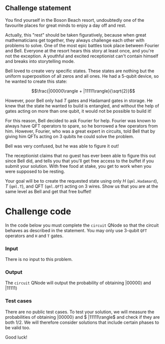 ## Challenge statement

You find yourself in the Boson Beach resort, undoubtedly one of the favourite places for great minds to enjoy a day off and rest. 

Actually, this "rest" should be taken figuratively, because when great mathematicians get together, they always challenge each other with problems to solve. One of the most epic battles took place between Fourier and Bell. Everyone at the resort hears this story at least once, and you're not the exception. A youthful and excited receptionist can't contain himself and breaks into storytelling mode.

Bell loved to create very specific states. These states are nothing but the uniform superposition of all zeros and all ones. He had a 5-qubit device, so he wanted to create this state:

$$\frac{|00000\rangle + |11111\rangle}{\sqrt{2}}$$

However, poor Bell only had $T$ gates and Hadamard gates in storage. He knew that the state he wanted to build is entangled, and without the help of gates acting on more than one qubit, it would not be possible to build it!

For this reason, Bell decided to ask Fourier for help. Fourier was known to always have QFT operators to spare, so he borrowed a few operators from him. However, Fourier, who was a great expert in circuits, told Bell that by giving him QFTs acting on 3 qubits he could solve the problem.

Bell was very confused, but he was able to figure it out!

The receptionist claims that no guest has ever been able to figure this out since Bell did, and tells you that you'll get free access to the buffet if you submit your solution. With free food at stake, you get to work when you were supposed to be resting.

Your goal will be to create the requested state using only $H$ (`qml.Hadamard`), $T$ (`qml.T`), and QFT (`qml.QFT`) acting on 3 wires. Show us that you are at the same level as Bell and get that free buffet!

# Challenge code

In the code below you must complete the `circuit` QNode so that the circuit behaves as described in the statement. You may only use 3-qubit `QFT` operators and `H` and `T` gates.

### Input

There is no input to this problem.

### Output

The `circuit` QNode will output the probability of obtaining $|00000\rangle$ and $|11111\rangle$

### Test cases

There are no public test cases. To test your solution, we will measure the probabilities of obtaining $|00000\rangle$ and $ |11111\rangle$ and check if they are both $1/2.$ We will therefore consider solutions that include certain phases to be valid too.

Good luck!